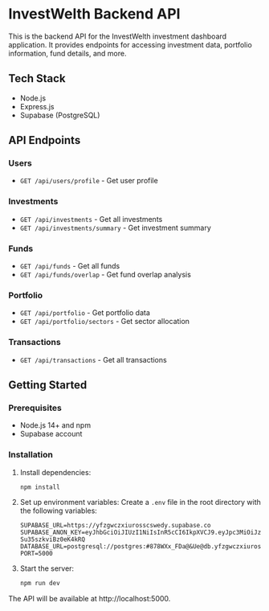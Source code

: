 # InvestWelth Backend API

This is the backend API for the InvestWelth investment dashboard application. It provides endpoints for accessing investment data, portfolio information, fund details, and more.

## Tech Stack

- Node.js
- Express.js
- Supabase (PostgreSQL)

## API Endpoints

### Users
- `GET /api/users/profile` - Get user profile

### Investments
- `GET /api/investments` - Get all investments
- `GET /api/investments/summary` - Get investment summary

### Funds
- `GET /api/funds` - Get all funds
- `GET /api/funds/overlap` - Get fund overlap analysis

### Portfolio
- `GET /api/portfolio` - Get portfolio data
- `GET /api/portfolio/sectors` - Get sector allocation

### Transactions
- `GET /api/transactions` - Get all transactions

## Getting Started

### Prerequisites

- Node.js 14+ and npm
- Supabase account

### Installation

1. Install dependencies:
   ```bash
   npm install
   ```

2. Set up environment variables:
   Create a `.env` file in the root directory with the following variables:
   ```
   SUPABASE_URL=https://yfzgwczxiurosscswedy.supabase.co
   SUPABASE_ANON_KEY=eyJhbGciOiJIUzI1NiIsInR5cCI6IkpXVCJ9.eyJpc3MiOiJzdXBhYmFzZSIsInJlZiI6Inlmemd3Y3p4aXVyb3NzY3N3ZWR5Iiwicm9sZSI6ImFub24iLCJpYXQiOjE3NDIwMzc1ODksImV4cCI6MjA1NzYxMzU4OX0.YtDEXLoZn2TWOtqv4Wdj7CC9-Su35szkviBz0eK4kRQ
   DATABASE_URL=postgresql://postgres:#878WXx_FDa@&Ue@db.yfzgwczxiurosscswedy.supabase.co:5432/postgres
   PORT=5000
   ```

3. Start the server:
   ```bash
   npm run dev
   ```

The API will be available at http://localhost:5000. 